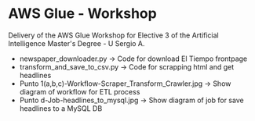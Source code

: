 # AWS Glue - Workshop
Delivery of the AWS Glue Workshop for Elective 3 of the Artificial Intelligence Master's Degree - U Sergio A.

- newspaper_downloader.py -> Code for download El Tiempo frontpage
- transform_and_save_to_csv.py -> Code for scrapping html and get headlines
- Punto 1(a,b,c)-Workflow-Scraper_Transform_Crawler.jpg -> Show diagram of workflow for ETL process
- Punto d-Job-headlines_to_mysql.jpg -> Show diagram of job for save headlines to a MySQL DB
